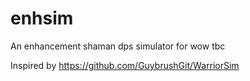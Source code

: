 # enhsim

An enhancement shaman dps simulator for wow tbc

Inspired by https://github.com/GuybrushGit/WarriorSim
